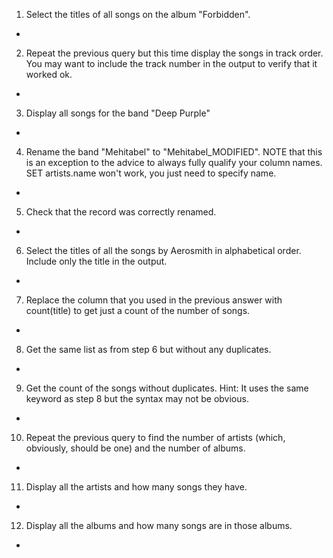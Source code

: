 1. Select the titles of all songs on the album "Forbidden".
-

















2. Repeat the previous query but this time display the songs in track order. You may want to include the track number in the output to verify that it worked ok.
-















3. Display all songs for the band "Deep Purple"
- 

















4. Rename the band "Mehitabel" to "Mehitabel_MODIFIED". NOTE that this is an exception to the advice to always fully qualify your column names. SET artists.name won't work, you just need to specify name.
-

















5. Check that the record was correctly renamed.
-

















6. Select the titles of all the songs by Aerosmith in alphabetical order. Include only the title in the output.
-

















7. Replace the column that you used in the previous answer with count(title) to get just a count of the number of songs.
-

















8. Get the same list as from step 6 but without any duplicates.
-

















9. Get the count of the songs without duplicates. Hint: It uses the same keyword as step 8 but the syntax may not be obvious.
-

















10. Repeat the previous query to find the number of artists (which, obviously, should be one) and the number of albums.
-

















11. Display all the artists and how many songs they have.
-

















12. Display all the albums and how many songs are in those albums.
- 
